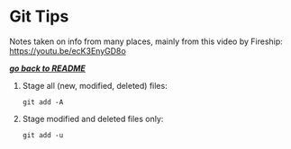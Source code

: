 # Git Tips

Notes taken on info from many places, mainly from this video by Fireship:  
https://youtu.be/ecK3EnyGD8o

[***go back to README***](README.md)

1. Stage all (new, modified, deleted) files:
    
    ```
    git add -A
    ```

2. Stage modified and deleted files only:
    ```
    git add -u
    ```

